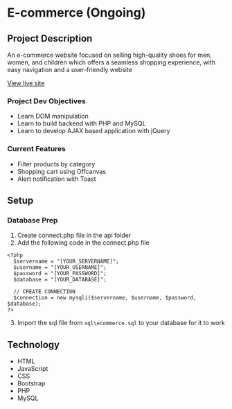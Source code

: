 # E-commerce (Ongoing)

## Project Description
An e-commerce website focused on selling high-quality shoes for men, women, and children which offers a seamless shopping experience, with easy navigation and a user-friendly website

[View live site](https://gv-sports.000webhostapp.com/)

### Project Dev Objectives

- Learn DOM manipulation
- Learn to build backend with PHP and MySQL
- Learn to develop AJAX based application with jQuery

### Current Features
- Filter products by category
- Shopping cart using Offcanvas
- Alert notification with Toast

## Setup

### Database Prep

1. Create connect.php file in the api folder
2. Add the following code in the connect.php file

```
<?php
  $servername = "[YOUR_SERVERNAME]";
  $username = "[YOUR_USERNAME]";
  $password = "[YOUR_PASSWORD]";
  $database = "[YOUR_DATABASE]";
  
  // CREATE CONNECTION
  $connection = new mysqli($servername, $username, $password, $database);
?>
```
3. Import the sql file from ``` sql\ecommerce.sql ``` to your database for it to work


## Technology
- HTML
- JavaScript
- CSS
- Bootstrap
- PHP
- MySQL